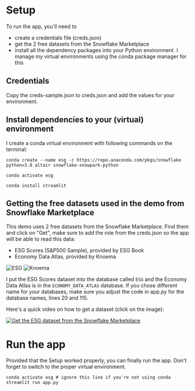

# Setup

To run the app, you'll need to
- create a credentials file (creds.json)
- get the 2 free datasets from the Snowflake Marketplace
- install all the dependency packages into your Python environment. I manage my virtual environments using the conda package manager for this

## Credentials

Copy the creds-sample.json to creds.json and add the values for your environment.

## Install dependencies to your (virtual) environment

I create a conda virtual environment with following commands on the terminal:

```
conda create --name esg -c https://repo.anaconda.com/pkgs/snowflake python=3.8 altair snowflake-snowpark-python

conda activate esg 

conda install streamlit
```

## Getting the free datasets used in the demo from Snowflake Marketplace

This demo uses 2 free datasets from the Snowflake Marketplace. Find them and click on "Get", make sure to add the role from the creds.json so the app will be able to read this data:

- ESG Scores (S&P500 Sample), provided by ESG Book
- Economy Data Atlas, provided by Knoema

![ESG](https://user-images.githubusercontent.com/73932533/226289060-fd63ad2b-27e2-4f38-b0d3-cd743ee98ba2.png)
![Knoema](https://user-images.githubusercontent.com/73932533/226289068-d765eb66-d604-442c-aceb-4560ccc08339.png)


I put the ESG Scores dataset into the database called ```ESG``` and the Economy Data Atlas is in the ```ECONOMY_DATA_ATLAS``` database. If you chose different name for your databases, make sure you adjust the code in app.py for the database names, lines 20 and 115.

Here's a quick video on how to get a dataset (click on the image):

[![Get the ESG dataset from the Snowflake Marketplace](https://user-images.githubusercontent.com/73932533/226289060-fd63ad2b-27e2-4f38-b0d3-cd743ee98ba2.png)](https://youtu.be/0HWnh9HsmgM)



# Run the app

Provided that the Setup worked properly, you can finally run the app. Don't forget to switch to the proper virtual environment.

```
conda activate esg # ignore this line if you're not using conda
streamlit run app.py
```
